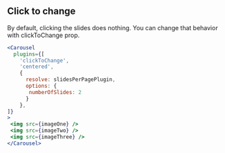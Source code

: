 ## Click to change
By default, clicking the slides does nothing. You can change that behavior with clickToChange prop. 
```jsx render
<Carousel
  plugins={[
    'clickToChange',
    'centered',
    {
      resolve: slidesPerPagePlugin,
      options: {
       numberOfSlides: 2
      }
    },
]}
>
 <img src={imageOne} />
 <img src={imageTwo} />
 <img src={imageThree} />
</Carousel>
```
